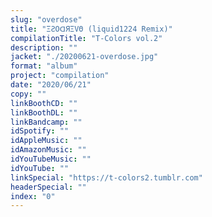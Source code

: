 ```yaml
---
slug: "overdose"
title: "ΞƧΟᗡЯΞVΘ (liquid1224 Remix)"
compilationTitle: "T-Colors vol.2"
description: ""
jacket: "./20200621-overdose.jpg"
format: "album"
project: "compilation"
date: "2020/06/21"
copy: ""
linkBoothCD: ""
linkBoothDL: ""
linkBandcamp: ""
idSpotify: ""
idAppleMusic: ""
idAmazonMusic: ""
idYouTubeMusic: ""
idYouTube: ""
linkSpecial: "https://t-colors2.tumblr.com"
headerSpecial: ""
index: "0"
---
```

